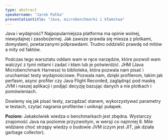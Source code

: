 ```yaml
---
type: abstract
speakername: "Jarek Pałka"
presentationtitle: "Java, microbenchmarki i kłamstwa"
---
```

Java i wydajność? Najpopularniejsza platforma ma opinie wolnej, niewydajnej i zasobożernej.
Jak zawsze prawda się miesza z plotkami, domysłami, powtarzanymi półprawdami. Trudno oddzielić prawdę od mitów a mity od faktów.

Podczas tego warsztatu oddam wam w ręce narzędzie, które pozwoli wam walczyć z tymi mitami i zadać i kłam lub je potwierdzić. JHM (Java Microbenchmark Harness) to biblioteka, która pozwala nam pisać i uruchamiać testy wydajnościowe. Pozwala nam, dzięki profilerom, takim jak perfasm, async profiler czy Java Flight Recorded, zaglądnąć pod maskę JVM i naszej aplikacji i podjąć decyzję bazując danych a nie plotkach i pomówieniach.

Dowiemy się jak pisać testy, zarządzać stanem, wykorzystywać parametry w testach, czytać
nagrania profilerów i uniknąć pułapek.

**Poziom:** Jakakolwiek wiedza o benchmarkach jest zbędna. Wystarczy znajomość Java na poziomie przyzwoitym, w wersji co najmniej 8. Mile widziane choć strzępy wiedzy o budowie JVM (czym jest JIT, jak działa garbage collector).
